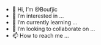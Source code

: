 - 👋 Hi, I’m @Boufjic
- 👀 I’m interested in ...
- 🌱 I’m currently learning ...
- 💞️ I’m looking to collaborate on ...
- 📫 How to reach me ...

<!---
Boufjic/Boufjic is a ✨ special ✨ repository because its `README.md` (this file) appears on your GitHub profile.
You can click the Preview link to take a look at your changes.
--->
